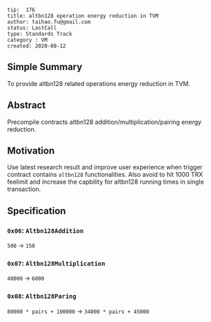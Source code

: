```
tip:  176
title: altbn128 operation energy reduction in TVM
author: taihao.fu@gmail.com
status: LastCall
type: Standards Track
category : VM
created: 2020-08-12

```

## Simple Summary

To provide altbn128 related operations energy reduction in TVM.

## Abstract

Precompile contracts altbn128 addition/multiplication/pairing energy reduction.

## Motivation

Use latest research result and improve user experience when trigger contract contains `altbn128` functionalities. Also avoid to hit 1000 TRX feelimit and increase the capbility for altbn128 running times in single transaction.

## Specification

### `0x06`: `Altbn128Addition`

`500` -> `150`

### `0x07`: `Altbn128Multiplication`

`40000` -> `6000`

### `0x08`: `Altbn128Paring`

`80000 * pairs + 100000` -> `34000 * pairs + 45000`
